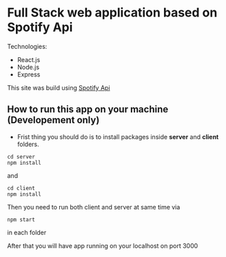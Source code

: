 # Full Stack web application based on Spotify Api
Technologies:
- React.js
- Node.js
- Express

This site was build using [Spotify Api](https://developer.spotify.com/)

## How to run this app on your machine (Developement only)
- Frist thing you should do is to install packages inside **server** and **client** folders.
```
cd server 
npm install
```
and

```
cd client
npm install
```
Then you need to run both client and server at same time via 
```
npm start
```
in each folder

After that you will have app running on your localhost on port 3000
